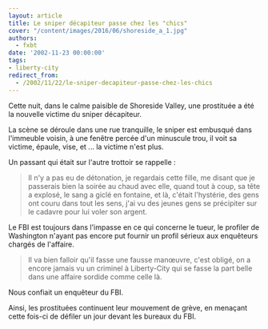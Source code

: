 ```yaml
---
layout: article
title: Le sniper décapiteur passe chez les "chics"
cover: "/content/images/2016/06/shoreside_a_1.jpg"
authors:
  - fxbt
date: '2002-11-23 00:00:00'
tags:
- liberty-city
redirect_from:
  - /2002/11/22/le-sniper-decapiteur-passe-chez-les-chics
---
```


Cette nuit, dans le calme paisible de Shoreside Valley, une prostituée a été la nouvelle victime du sniper décapiteur.

La scène se déroule dans une rue tranquille, le sniper est embusqué dans l'immeuble voisin, à une fenêtre percée d'un minuscule trou, il voit sa victime, épaule, vise, et ... la victime n'est plus.

Un passant qui était sur l'autre trottoir se rappelle :

> Il n'y a pas eu de détonation, je regardais cette fille, me disant que je passerais bien la soirée au chaud avec elle, quand tout à coup, sa tête a explosé, le sang a giclé en fontaine, et là, c'était l'hystérie, des gens ont couru dans tout les sens, j'ai vu des jeunes gens se précipiter sur le cadavre pour lui voler son argent.

Le FBI est toujours dans l'impasse en ce qui concerne le tueur, le profiler de Washington n'ayant pas encore put fournir un profil sérieux aux enquêteurs chargés de l'affaire.

> Il va bien falloir qu'il fasse une fausse manœuvre, c'est obligé, on a encore jamais vu un criminel à Liberty-City qui se fasse la part belle dans une affaire sordide comme celle là.

Nous confiait un enquêteur du FBI.

Ainsi, les prostituées continuent leur mouvement de grève, en menaçant cette fois-ci de défiler un jour devant les bureaux du FBI.